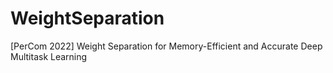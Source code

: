 # WeightSeparation
[PerCom 2022] Weight Separation for Memory-Efficient and Accurate Deep Multitask Learning
